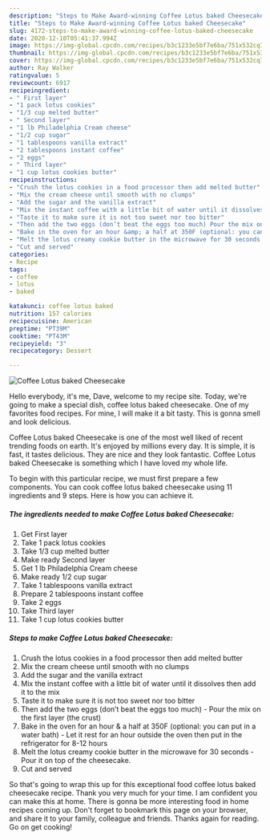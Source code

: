 ```yaml
---
description: "Steps to Make Award-winning Coffee Lotus baked Cheesecake"
title: "Steps to Make Award-winning Coffee Lotus baked Cheesecake"
slug: 4172-steps-to-make-award-winning-coffee-lotus-baked-cheesecake
date: 2020-12-10T05:41:37.994Z
image: https://img-global.cpcdn.com/recipes/b3c1233e5bf7e6ba/751x532cq70/coffee-lotus-baked-cheesecake-recipe-main-photo.jpg
thumbnail: https://img-global.cpcdn.com/recipes/b3c1233e5bf7e6ba/751x532cq70/coffee-lotus-baked-cheesecake-recipe-main-photo.jpg
cover: https://img-global.cpcdn.com/recipes/b3c1233e5bf7e6ba/751x532cq70/coffee-lotus-baked-cheesecake-recipe-main-photo.jpg
author: Ray Walker
ratingvalue: 5
reviewcount: 6917
recipeingredient:
- " First layer"
- "1 pack lotus cookies"
- "1/3 cup melted butter"
- " Second layer"
- "1 lb Philadelphia Cream cheese"
- "1/2 cup sugar"
- "1 tablespoons vanilla extract"
- "2 tablespoons instant coffee"
- "2 eggs"
- " Third layer"
- "1 cup lotus cookies butter"
recipeinstructions:
- "Crush the lotus cookies in a food processor then add melted butter"
- "Mix the cream cheese until smooth with no clumps"
- "Add the sugar and the vanilla extract"
- "Mix the instant coffee with a little bit of water until it dissolves then add it to the mix"
- "Taste it to make sure it is not too sweet nor too bitter"
- "Then add the two eggs (don’t beat the eggs too much) Pour the mix on the first layer (the crust)"
- "Bake in the oven for an hour &amp; a half at 350F (optional: you can put in a water bath) Let it rest for an hour outside the oven then put in the refrigerator for 8-12 hours"
- "Melt the lotus creamy cookie butter in the microwave for 30 seconds Pour it on top of the cheesecake."
- "Cut and served"
categories:
- Recipe
tags:
- coffee
- lotus
- baked

katakunci: coffee lotus baked 
nutrition: 157 calories
recipecuisine: American
preptime: "PT39M"
cooktime: "PT43M"
recipeyield: "3"
recipecategory: Dessert

---
```



![Coffee Lotus baked Cheesecake](https://img-global.cpcdn.com/recipes/b3c1233e5bf7e6ba/751x532cq70/coffee-lotus-baked-cheesecake-recipe-main-photo.jpg)

Hello everybody, it's me, Dave, welcome to my recipe site. Today, we're going to make a special dish, coffee lotus baked cheesecake. One of my favorites food recipes. For mine, I will make it a bit tasty. This is gonna smell and look delicious.



Coffee Lotus baked Cheesecake is one of the most well liked of recent trending foods on earth. It's enjoyed by millions every day. It is simple, it is fast, it tastes delicious. They are nice and they look fantastic. Coffee Lotus baked Cheesecake is something which I have loved my whole life.


To begin with this particular recipe, we must first prepare a few components. You can cook coffee lotus baked cheesecake using 11 ingredients and 9 steps. Here is how you can achieve it.

<!--inarticleads1-->

##### The ingredients needed to make Coffee Lotus baked Cheesecake:

1. Get  First layer
1. Take 1 pack lotus cookies
1. Take 1/3 cup melted butter
1. Make ready  Second layer
1. Get 1 lb Philadelphia Cream cheese
1. Make ready 1/2 cup sugar
1. Take 1 tablespoons vanilla extract
1. Prepare 2 tablespoons instant coffee
1. Take 2 eggs
1. Take  Third layer
1. Take 1 cup lotus cookies butter




<!--inarticleads2-->

##### Steps to make Coffee Lotus baked Cheesecake:

1. Crush the lotus cookies in a food processor then add melted butter
1. Mix the cream cheese until smooth with no clumps
1. Add the sugar and the vanilla extract
1. Mix the instant coffee with a little bit of water until it dissolves then add it to the mix
1. Taste it to make sure it is not too sweet nor too bitter
1. Then add the two eggs (don’t beat the eggs too much) - Pour the mix on the first layer (the crust)
1. Bake in the oven for an hour &amp; a half at 350F (optional: you can put in a water bath) - Let it rest for an hour outside the oven then put in the refrigerator for 8-12 hours
1. Melt the lotus creamy cookie butter in the microwave for 30 seconds - Pour it on top of the cheesecake.
1. Cut and served




So that's going to wrap this up for this exceptional food coffee lotus baked cheesecake recipe. Thank you very much for your time. I am confident you can make this at home. There is gonna be more interesting food in home recipes coming up. Don't forget to bookmark this page on your browser, and share it to your family, colleague and friends. Thanks again for reading. Go on get cooking!
